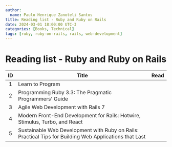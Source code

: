 ```yaml
---
author:
  name: Paulo Henrique Zanoteli Santos
title: Reading list - Ruby and Ruby on Rails
date: 2024-03-01 18:00:00 UTC-3
categories: [Books, Technical]
tags: [ruby, ruby-on-rails, rails, web-development]
---
```


# Reading list - Ruby and Ruby on Rails

| ID  | Title                                                                                                  | Read |
|:---:| ------------------------------------------------------------------------------------------------------ |:----:|
| 1   | Learn to Program                                                                                       |      |
| 2   | Programming Ruby 3.3: The Pragmatic Programmers' Guide                                                 |      |
| 3   | Agile Web Development with Rails 7                                                                     |      |
| 4   | Modern Front-End Development for Rails: Hotwire, Stimulus, Turbo, and React                            |      |
| 5   | Sustainable Web Development with Ruby on Rails: Practical Tips for Building Web Applications that Last |      |
